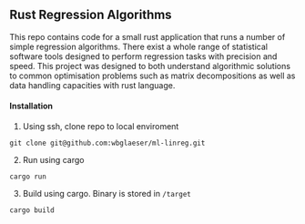 ## Rust Regression Algorithms

This repo contains code for a small rust application that runs a number of simple
regression algorithms. There exist a whole range of statistical software tools designed
to perform regression tasks with precision and speed. This project was designed to
both understand algorithmic solutions to common optimisation problems such as matrix
decompositions as well as data handling capacities with rust language.


#### Installation
1. Using ssh, clone repo to local enviroment

`git clone git@github.com:wbglaeser/ml-linreg.git`

2. Run using cargo

`cargo run`

3. Build using cargo. Binary is stored in `/target`

`cargo build`
